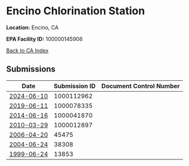 # Encino Chlorination Station

**Location:** Encino, CA

**EPA Facility ID:** 100000145906

[Back to CA Index](../../index.md)

## Submissions

| Date | Submission ID | Document Control Number |
|------|--------------|-------------------------|
| [2024-06-10](submissions/1000112962.md) | 1000112962 |  |
| [2019-06-11](submissions/1000078335.md) | 1000078335 |  |
| [2014-06-16](submissions/1000041870.md) | 1000041870 |  |
| [2010-03-29](submissions/1000012897.md) | 1000012897 |  |
| [2006-04-20](submissions/45475.md) | 45475 |  |
| [2004-06-24](submissions/38308.md) | 38308 |  |
| [1999-06-24](submissions/13853.md) | 13853 |  |
